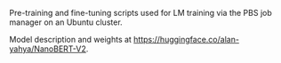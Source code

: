 Pre-training and fine-tuning scripts used for LM training via the PBS job manager on an Ubuntu cluster.

Model description and weights at https://huggingface.co/alan-yahya/NanoBERT-V2.
